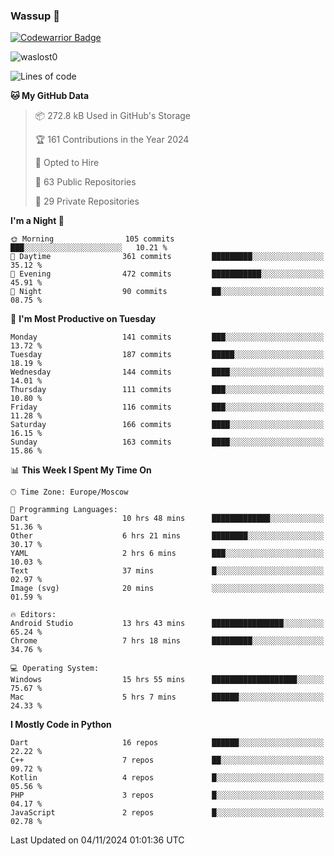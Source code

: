 ### Wassup 👋

[![Codewarrior Badge](https://www.codewars.com/users/waslost/badges/small)](https://www.codewars.com/users/waslost)

<p align="left"> <img src="https://komarev.com/ghpvc/?username=waslost0" alt="waslost0" /></p>

<!--START_SECTION:waka-->
![Lines of code](https://img.shields.io/badge/From%20Hello%20World%20I%27ve%20Written-1.5%20million%20lines%20of%20code-blue)

**🐱 My GitHub Data** 

> 📦 272.8 kB Used in GitHub's Storage 
 > 
> 🏆 161 Contributions in the Year 2024
 > 
> 💼 Opted to Hire
 > 
> 📜 63 Public Repositories 
 > 
> 🔑 29 Private Repositories 
 > 
**I'm a Night 🦉** 

```text
🌞 Morning                105 commits         ███░░░░░░░░░░░░░░░░░░░░░░   10.21 % 
🌆 Daytime                361 commits         █████████░░░░░░░░░░░░░░░░   35.12 % 
🌃 Evening                472 commits         ███████████░░░░░░░░░░░░░░   45.91 % 
🌙 Night                  90 commits          ██░░░░░░░░░░░░░░░░░░░░░░░   08.75 % 
```
📅 **I'm Most Productive on Tuesday** 

```text
Monday                   141 commits         ███░░░░░░░░░░░░░░░░░░░░░░   13.72 % 
Tuesday                  187 commits         █████░░░░░░░░░░░░░░░░░░░░   18.19 % 
Wednesday                144 commits         ████░░░░░░░░░░░░░░░░░░░░░   14.01 % 
Thursday                 111 commits         ███░░░░░░░░░░░░░░░░░░░░░░   10.80 % 
Friday                   116 commits         ███░░░░░░░░░░░░░░░░░░░░░░   11.28 % 
Saturday                 166 commits         ████░░░░░░░░░░░░░░░░░░░░░   16.15 % 
Sunday                   163 commits         ████░░░░░░░░░░░░░░░░░░░░░   15.86 % 
```


📊 **This Week I Spent My Time On** 

```text
🕑︎ Time Zone: Europe/Moscow

💬 Programming Languages: 
Dart                     10 hrs 48 mins      █████████████░░░░░░░░░░░░   51.36 % 
Other                    6 hrs 21 mins       ████████░░░░░░░░░░░░░░░░░   30.17 % 
YAML                     2 hrs 6 mins        ███░░░░░░░░░░░░░░░░░░░░░░   10.03 % 
Text                     37 mins             █░░░░░░░░░░░░░░░░░░░░░░░░   02.97 % 
Image (svg)              20 mins             ░░░░░░░░░░░░░░░░░░░░░░░░░   01.59 % 

🔥 Editors: 
Android Studio           13 hrs 43 mins      ████████████████░░░░░░░░░   65.24 % 
Chrome                   7 hrs 18 mins       █████████░░░░░░░░░░░░░░░░   34.76 % 

💻 Operating System: 
Windows                  15 hrs 55 mins      ███████████████████░░░░░░   75.67 % 
Mac                      5 hrs 7 mins        ██████░░░░░░░░░░░░░░░░░░░   24.33 % 
```

**I Mostly Code in Python** 

```text
Dart                     16 repos            ██████░░░░░░░░░░░░░░░░░░░   22.22 % 
C++                      7 repos             ██░░░░░░░░░░░░░░░░░░░░░░░   09.72 % 
Kotlin                   4 repos             █░░░░░░░░░░░░░░░░░░░░░░░░   05.56 % 
PHP                      3 repos             █░░░░░░░░░░░░░░░░░░░░░░░░   04.17 % 
JavaScript               2 repos             █░░░░░░░░░░░░░░░░░░░░░░░░   02.78 % 
```




 Last Updated on 04/11/2024 01:01:36 UTC
<!--END_SECTION:waka-->

